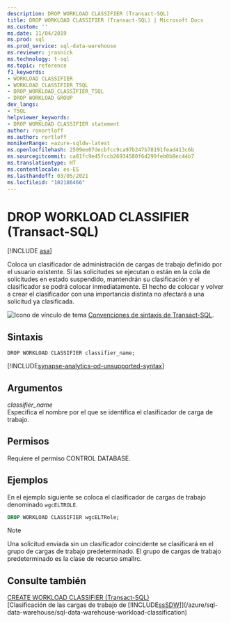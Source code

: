 ```yaml
---
description: DROP WORKLOAD CLASSIFIER (Transact-SQL)
title: DROP WORKLOAD CLASSIFIER (Transact-SQL) | Microsoft Docs
ms.custom: ''
ms.date: 11/04/2019
ms.prod: sql
ms.prod_service: sql-data-warehouse
ms.reviewer: jrasnick
ms.technology: t-sql
ms.topic: reference
f1_keywords:
- WORKLOAD CLASSIFIER
- WORKLOAD_CLASSIFIER_TSQL
- DROP_WORKLOAD_CLASSIFIER_TSQL
- DROP WORKLOAD GROUP
dev_langs:
- TSQL
helpviewer_keywords:
- DROP WORKLOAD CLASSIFIER statement
author: ronortloff
ms.author: rortloff
monikerRange: =azure-sqldw-latest
ms.openlocfilehash: 2509ee07decbfcc9ca97b247b78191fead413c6b
ms.sourcegitcommit: ca81fc9e45fccb26934580f6d299feb0b8ec44b7
ms.translationtype: HT
ms.contentlocale: es-ES
ms.lasthandoff: 03/05/2021
ms.locfileid: "102186466"
---
```

# <a name="drop-workload-classifier-transact-sql"></a>DROP WORKLOAD CLASSIFIER (Transact-SQL)

[!INCLUDE [asa](../../includes/applies-to-version/asa.md)]

Coloca un clasificador de administración de cargas de trabajo definido por el usuario existente.  Si las solicitudes se ejecutan o están en la cola de solicitudes en estado suspendido, mantendrán su clasificación y el clasificador se podrá colocar inmediatamente. El hecho de colocar y volver a crear el clasificador con una importancia distinta no afectará a una solicitud ya clasificada.
  
![Icono de vínculo de tema](../../database-engine/configure-windows/media/topic-link.gif "Icono de vínculo de tema") [Convenciones de sintaxis de Transact-SQL](../../t-sql/language-elements/transact-sql-syntax-conventions-transact-sql.md).  
  
## <a name="syntax"></a>Sintaxis

```syntaxsql
DROP WORKLOAD CLASSIFIER classifier_name;
```

[!INCLUDE[synapse-analytics-od-unsupported-syntax](../../includes/synapse-analytics-od-unsupported-syntax.md)]

## <a name="arguments"></a>Argumentos

*classifier_name*  
Especifica el nombre por el que se identifica el clasificador de carga de trabajo.
  
## <a name="permissions"></a>Permisos

Requiere el permiso CONTROL DATABASE.  
  
## <a name="examples"></a>Ejemplos

En el ejemplo siguiente se coloca el clasificador de cargas de trabajo denominado `wgcELTROLE`.  

```sql
DROP WORKLOAD CLASSIFIER wgcELTRole;
```

> [!NOTE]
> Una solicitud enviada sin un clasificador coincidente se clasificará en el grupo de cargas de trabajo predeterminado.  El grupo de cargas de trabajo predeterminado es la clase de recurso smallrc.
  
## <a name="see-also"></a>Consulte también

[CREATE WORKLOAD CLASSIFIER (Transact-SQL)](../../t-sql/statements/create-workload-classifier-transact-sql.md)</br>
[Clasificación de las cargas de trabajo de [!INCLUDE[ssSDW](../../includes/sssdwfull-md.md)]](/azure/sql-data-warehouse/sql-data-warehouse-workload-classification)
